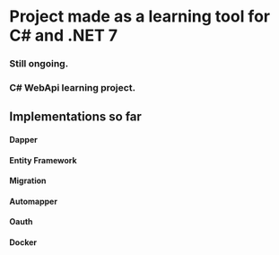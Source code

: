 # Project made as a learning tool for C# and .NET 7

### Still ongoing.
### C# WebApi learning project.

## Implementations so far
#### Dapper
#### Entity Framework
#### Migration
#### Automapper
#### Oauth
#### Docker
